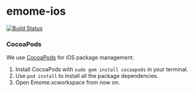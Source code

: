 # emome-ios
[![Build Status](https://travis-ci.org/emome/emome-ios.svg?branch=master)](https://travis-ci.org/emome/emome-ios)

### CocoaPods
We use [CocoaPods](https://cocoapods.org/) for iOS package management.

1. Install CocoaPods with `sudo gem install cocoapods` in your terminal.
2. Use `pod install` to install all the package dependencies.
3. Open Emome.xcworkspace from now on.
